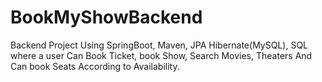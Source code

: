 # BookMyShowBackend
Backend Project
Using SpringBoot, Maven, JPA Hibernate(MySQL), SQL
where a user Can Book Ticket, book Show, Search Movies, Theaters
And Can book Seats According to Availability.
